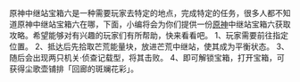 原神中继站宝箱六是一种需要玩家去特定的地点，完成特定的任务，很多人都不知道原神中继站宝箱六在哪，下面，小编将会为你们提供一份<a href="https://www.ztkm.com/mxjm/8550.html">原神</a>中继站宝箱六获取攻略。希望能够对有兴趣的玩家们有所帮助，快来看看吧。
1、玩家需要前往指定位置。
2、抵达后先拾取芒荒能量块，放进芒荒中继站，使其成为平衡状态。
3、随后会出现两只机关·侦查记载型，将其击败。
4、即可解锁宝箱，打开宝箱，可获得尘歌壶铺排「回廊的斑斓花彩」。
